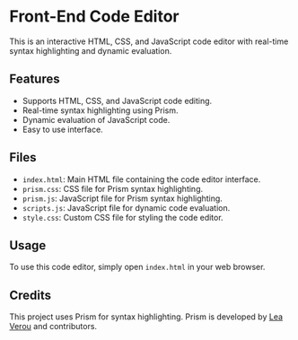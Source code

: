 # Front-End Code Editor

This is an interactive HTML, CSS, and JavaScript code editor with real-time syntax highlighting and dynamic evaluation.

## Features

- Supports HTML, CSS, and JavaScript code editing.
- Real-time syntax highlighting using Prism.
- Dynamic evaluation of JavaScript code.
- Easy to use interface.

## Files

- `index.html`: Main HTML file containing the code editor interface.
- `prism.css`: CSS file for Prism syntax highlighting.
- `prism.js`: JavaScript file for Prism syntax highlighting.
- `scripts.js`: JavaScript file for dynamic code evaluation.
- `style.css`: Custom CSS file for styling the code editor.

## Usage

To use this code editor, simply open `index.html` in your web browser.

## Credits

This project uses Prism for syntax highlighting. Prism is developed by [Lea Verou](https://github.com/LeaVerou) and contributors.

